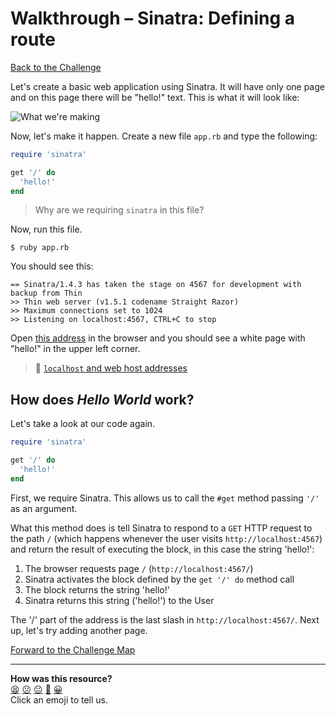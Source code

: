 # Walkthrough – Sinatra: Defining a route

[Back to the Challenge](../sinatra_defining_a_route.md)

Let's create a basic web application using Sinatra. It will have only one page and on this page there will be "hello!" text. This is what it will look like:

![What we're making](../images/first_sinatra_route.png)

Now, let's make it happen. Create a new file `app.rb` and type the following:

````ruby
require 'sinatra'

get '/' do
  'hello!'
end
````
> Why are we requiring `sinatra` in this file?

Now, run this file.

`$ ruby app.rb`

You should see this:

```
== Sinatra/1.4.3 has taken the stage on 4567 for development with backup from Thin
>> Thin web server (v1.5.1 codename Straight Razor)
>> Maximum connections set to 1024
>> Listening on localhost:4567, CTRL+C to stop
```

Open [this address](http://localhost:4567) in the browser and you should see a white page with "hello!" in the upper left corner.

> :pill: [`localhost` and web host addresses](../../../master/pills/localhost_web_addresses.md)

## How does _Hello World_ work?

Let's take a look at our code again.

````ruby
require 'sinatra'

get '/' do
  'hello!'
end
````

First, we require Sinatra. This allows us to call the `#get` method passing `'/'` as an argument.

What this method does is tell Sinatra to respond to a `GET` HTTP request to the path `/` (which happens whenever the user visits `http://localhost:4567`) and return the result of executing the block, in this case the string 'hello!':

1. The browser requests page `/` (`http://localhost:4567/`)
2. Sinatra activates the block defined by the `get '/' do` method call
3. The block returns the string 'hello!'
4. Sinatra returns this string ('hello!') to the  User

The '/' part of the address is the last slash in `http://localhost:4567/`. Next up, let's try adding another page.

[Forward to the Challenge Map](../README.md)

<!-- BEGIN GENERATED SECTION DO NOT EDIT -->

---

**How was this resource?**  
[😫](https://airtable.com/shrUJ3t7KLMqVRFKR?prefill_Repository=course&prefill_File=intro_to_the_web/walkthroughs/sinatra_defining_a_route.md&prefill_Sentiment=😫) [😕](https://airtable.com/shrUJ3t7KLMqVRFKR?prefill_Repository=course&prefill_File=intro_to_the_web/walkthroughs/sinatra_defining_a_route.md&prefill_Sentiment=😕) [😐](https://airtable.com/shrUJ3t7KLMqVRFKR?prefill_Repository=course&prefill_File=intro_to_the_web/walkthroughs/sinatra_defining_a_route.md&prefill_Sentiment=😐) [🙂](https://airtable.com/shrUJ3t7KLMqVRFKR?prefill_Repository=course&prefill_File=intro_to_the_web/walkthroughs/sinatra_defining_a_route.md&prefill_Sentiment=🙂) [😀](https://airtable.com/shrUJ3t7KLMqVRFKR?prefill_Repository=course&prefill_File=intro_to_the_web/walkthroughs/sinatra_defining_a_route.md&prefill_Sentiment=😀)  
Click an emoji to tell us.

<!-- END GENERATED SECTION DO NOT EDIT -->
